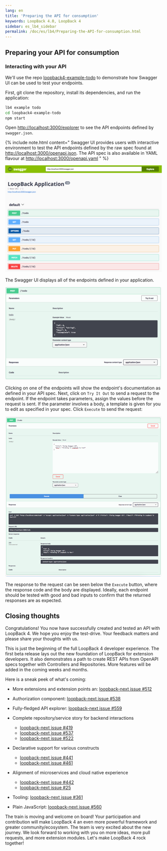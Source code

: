 ```yaml
---
lang: en
title: 'Preparing the API for consumption'
keywords: LoopBack 4.0, LoopBack 4
sidebar: es_lb4_sidebar
permalink: /doc/es/lb4/Preparing-the-API-for-consumption.html
---
```


## Preparing your API for consumption

### Interacting with your API

We'll use the repo
[loopback4-example-todo](https://github.com/strongloop/loopback-next/blob/master/examples/todo)
to demonstrate how Swagger UI can be used to test your endpoints.

First, git clone the repository, install its dependencies, and run the
application:

```sh
lb4 example todo
cd loopback4-example-todo
npm start
```

Open <http://localhost:3000/explorer> to see the API endpoints defined by
`swagger.json`.

{% include note.html content="
Swagger UI provides users with interactive
environment to test the API endpoints defined by the raw spec found at
<http://localhost:3000/openapi.json>. The API spec is also available in YAML
flavour at <http://localhost:3000/openapi.yaml>
" %}

![10000000.png](./imgs/10000000.png)

The Swagger UI displays all of the endpoints defined in your application.

![10000001.png](./imgs/10000001.png)

Clicking on one of the endpoints will show the endpoint's documentation as
defined in your API spec. Next, click on `Try It Out` to send a request to the
endpoint. If the endpoint takes parameters, assign the values before the request
is sent. If the parameter involves a body, a template is given for you to edit
as specified in your spec. Click `Execute` to send the request:

![10000002.png](./imgs/10000002.png)

The response to the request can be seen below the `Execute` button, where the
response code and the body are displayed. Ideally, each endpoint should be
tested with good and bad inputs to confirm that the returned responses are as
expected.

## Closing thoughts

Congratulations! You now have successfully created and tested an API with
LoopBack 4. We hope you enjoy the test-drive. Your feedback matters and please
share your thoughts with us.

This is just the beginning of the full LoopBack 4 developer experience. The
first beta release lays out the new foundation of LoopBack for extension
developers. It also demonstrates a path to create REST APIs from OpenAPI specs
together with Controllers and Repositories. More features will be added in the
coming weeks and months.

Here is a sneak peek of what's coming:

- More extensions and extension points an:
  [loopback-next issue #512](https://github.com/strongloop/loopback-next/issues/512)

- Authorization component:
  [loopback-next issue #538](https://github.com/strongloop/loopback-next/issues/538)

- Fully-fledged API explorer:
  [loopback-next issue #559](https://github.com/strongloop/loopback-next/issues/559)

- Complete repository/service story for backend interactions

  - [loopback-next issue #419](https://github.com/strongloop/loopback-next/issues/419)
  - [loopback-next issue #537](https://github.com/strongloop/loopback-next/issues/537)
  - [loopback-next issue #522](https://github.com/strongloop/loopback-next/issues/522)

- Declarative support for various constructs

  - [loopback-next issue #441](https://github.com/strongloop/loopback-next/issues/441)
  - [loopback-next issue #461](https://github.com/strongloop/loopback-next/issues/461)

- Alignment of microservices and cloud native experience

  - [loopback-next issue #442](https://github.com/strongloop/loopback-next/issues/442)
  - [loopback-next issue #25](https://github.com/strongloop/loopback-next/issues/25)

- Tooling:
  [loopback-next issue #361](https://github.com/strongloop/loopback-next/issues/361)

- Plain JavaScript:
  [loopback-next issue #560](https://github.com/strongloop/loopback-next/issues/560)

The train is moving and welcome on board! Your participation and contribution
will make LoopBack 4 an even more powerful framework and greater
community/ecosystem. The team is very excited about the new journey. We look
forward to working with you on more ideas, more pull requests, and more
extension modules. Let's make LoopBack 4 rock together!
